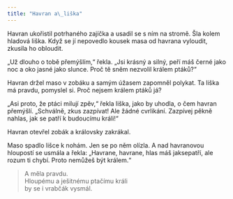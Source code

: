 ```yaml
---
title: "Havran a\_liška"
---
```


  

Havran ukořistil potrhaného zajíčka a usadil se s ním na stromě. Šla kolem hladová liška. Když se jí nepovedlo kousek masa od havrana vyloudit, zkusila ho obloudit.

„Už dlouho o tobě přemýšlím,“ řekla. „Jsi krásný a silný, peří máš černé jako noc a oko jasné jako slunce. Proč tě sněm nezvolil králem ptáků?“

Havran držel maso v zobáku a samým úžasem zapomněl polykat. Ta liška má pravdu, pomyslel si. Proč nejsem králem ptáků já?

„Asi proto, že ptáci milují zpěv,“ řekla liška, jako by uhodla, o čem havran přemýšlí. „Schválně, zkus zazpívat! Ale žádné cvrlikání. Zazpívej pěkně nahlas, jak se patří k budoucímu králi!“

Havran otevřel zobák a královsky zakrákal.

Maso spadlo lišce k nohám. Jen se po něm olízla. A nad havranovou hloupostí se usmála a řekla: „Havrane, havrane, hlas máš jaksepatří, ale rozum ti chybí. Proto nemůžeš být králem.“

> A měla pravdu.  
> Hloupému a ješitnému ptačímu králi  
> by se i vrabčák vysmál.
